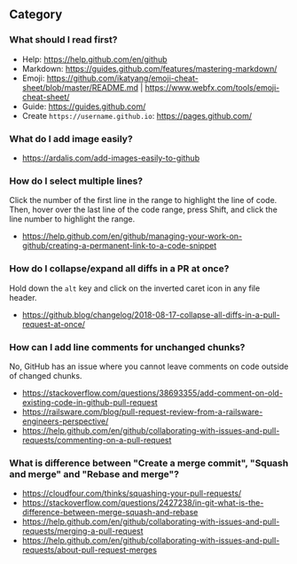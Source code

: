 ## Category

### What should I read first?
- Help: https://help.github.com/en/github
- Markdown: https://guides.github.com/features/mastering-markdown/
- Emoji: https://github.com/ikatyang/emoji-cheat-sheet/blob/master/README.md | https://www.webfx.com/tools/emoji-cheat-sheet/
- Guide: https://guides.github.com/
- Create `https://username.github.io`: https://pages.github.com/

### What do I add image easily?
- https://ardalis.com/add-images-easily-to-github

### How do I select multiple lines?
Click the number of the first line in the range to highlight the line of code. Then, hover over the last line of the code range, press Shift, and click the line number to highlight the range.
- https://help.github.com/en/github/managing-your-work-on-github/creating-a-permanent-link-to-a-code-snippet

### How do I collapse/expand all diffs in a PR at once?
Hold down the `alt` key and click on the inverted caret icon in any file header.
- https://github.blog/changelog/2018-08-17-collapse-all-diffs-in-a-pull-request-at-once/

### How can I add line comments for unchanged chunks?
No, GitHub has an issue where you cannot leave comments on code outside of changed chunks.
- https://stackoverflow.com/questions/38693355/add-comment-on-old-existing-code-in-github-pull-request
- https://railsware.com/blog/pull-request-review-from-a-railsware-engineers-perspective/
- https://help.github.com/en/github/collaborating-with-issues-and-pull-requests/commenting-on-a-pull-request

### What is difference between "Create a merge commit", "Squash and merge" and "Rebase and merge"?
- https://cloudfour.com/thinks/squashing-your-pull-requests/
- https://stackoverflow.com/questions/2427238/in-git-what-is-the-difference-between-merge-squash-and-rebase
- https://help.github.com/en/github/collaborating-with-issues-and-pull-requests/merging-a-pull-request
- https://help.github.com/en/github/collaborating-with-issues-and-pull-requests/about-pull-request-merges
